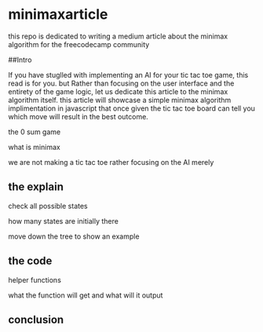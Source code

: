 # minimaxarticle

this repo is dedicated to writing a medium article about the minimax algorithm for the freecodecamp community

##Intro

If you have stuglled with implementing an AI for your tic tac toe game, this read is for you.
but Rather than focusing on the user interface and the entirety of the game logic, let us dedicate this article to the minimax algorithm itself. this article will showcase a simple minimax algorithm implimentation in javascript that once given the tic tac toe board can tell you which move will result in the best outcome.

the 0 sum game

what is minimax

we are not making a tic tac toe rather focusing on the AI merely

## the explain

check all possible states

how many states are initially there

move down the tree to show an example


## the code
helper functions

what the function will get and what will it output


## conclusion

